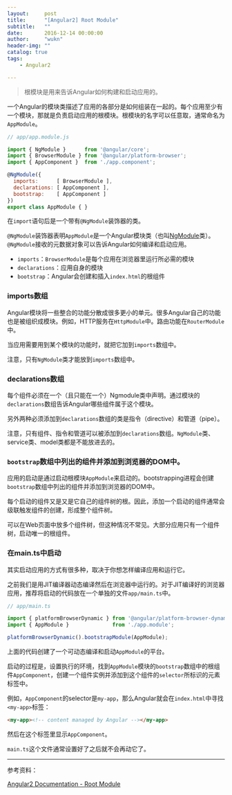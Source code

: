```yaml
---
layout:     post
title:      "[Angular2] Root Module"
subtitle:   ""
date:       2016-12-14 00:00:00
author:     "wukn"
header-img: ""
catalog: true
tags:
    - Angular2

---
```


> 根模块是用来告诉Angular如何构建和启动应用的。

一个Angular的模块类描述了应用的各部分是如何组装在一起的。每个应用至少有一个模块，那就是负责启动应用的根模块。根模块的名字可以任意取，通常命名为`AppModule`。

```js
// app/app.module.js

import { NgModule }      from '@angular/core';
import { BrowserModule } from '@angular/platform-browser';
import { AppComponent }  from './app.component';

@NgModule({
  imports:      [ BrowserModule ],
  declarations: [ AppComponent ],
  bootstrap:    [ AppComponent ]
})
export class AppModule { }
```

在`import`语句后是一个带有`@NgModule`装饰器的类。

`@NgModule`装饰器表明`AppModule`是一个Angular模块类（也叫[NgModule](https://angular.io/docs/ts/latest/guide/ngmodule.html)类）。`@NgModule`接收的元数据对象可以告诉Angular如何编译和启动应用。

* `imports`：`BrowserModule`是每个应用在浏览器里运行所必需的模块
* `declarations`：应用自身的模块
* `bootstrap`：Angular会创建和插入`index.html`的根组件

### imports数组

Angular模块将一些整合的功能分散成很多更小的单元。很多Angular自己的功能也是被组织成模块。例如，HTTP服务在`HttpModule`中。路由功能在`RouterModule`中。

当应用需要用到某个模块的功能时，就把它加到`imports`数组中。

注意，只有`NgModule`类才能放到`imports`数组中。

### declarations数组

每个组件必须在一个（且只能在一个）Ngmodule类中声明。通过模块的`declarations`数组告诉Angular哪些组件属于这个模块。

另外两种必须添加到`declarations`数组的类是指令（directive）和管道（pipe）。

注意，只有组件、指令和管道可以被添加到`declarations`数组。`NgModule`类、service类、model类都是不能放进去的。

### `bootstrap`数组中列出的组件并添加到浏览器的DOM中。

应用的启动是通过启动根模块`AppModule`来启动的。bootstrapping进程会创建`bootstrap`数组中列出的组件并添加到浏览器的DOM中。

每个启动的组件又是又是它自己的组件树的根。因此，添加一个启动的组件通常会级联触发组件的创建，形成整个组件树。

可以在Web页面中放多个组件树，但这种情况不常见。大部分应用只有一个组件树，启动唯一的根组件。

### 在main.ts中启动

其实启动应用的方式有很多种，取决于你想怎样编译应用和运行它。

之前我们是用JIT编译器动态编译然后在浏览器中运行的。对于JIT编译好的浏览器应用，推荐将启动的代码放在一个单独的文件`app/main.ts`中。

```js
// app/main.ts

import { platformBrowserDynamic } from '@angular/platform-browser-dynamic';
import { AppModule }              from './app.module';

platformBrowserDynamic().bootstrapModule(AppModule);
```

上面的代码创建了一个可动态编译和启动`AppModule`的平台。

启动的过程是，设置执行的环境，找到`AppModule`模块的`bootstrap`数组中的根组件`AppComponent`，创建一个组件实例并添加到这个组件的`selector`所标识的元素标签中。

例如，`AppComponent`的selector是`my-app`，那么Angular就会在`index.html`中寻找`<my-app>`标签：

```html
<my-app><!-- content managed by Angular --></my-app>
```

然后在这个标签里显示`AppComponent`。

`main.ts`这个文件通常设置好了之后就不会再动它了。

---

参考资料：

[Angular2 Documentation - Root Module](https://angular.io/docs/ts/latest/guide/appmodule.html)
